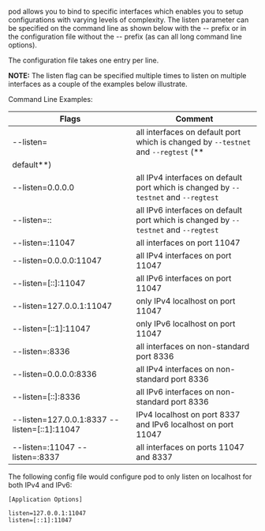 pod allows you to bind to specific interfaces which enables you to setup configurations with varying levels of
complexity. The listen parameter can be specified on the command line as shown below with the -- prefix or in the
configuration file without the -- prefix (as can all long command line options).

The configuration file takes one entry per line.

**NOTE:** The listen flag can be specified multiple times to listen on multiple interfaces as a couple of the examples
below illustrate.

Command Line Examples:

| Flags                                        | Comment                                                                                      |
| -------------------------------------------- | -------------------------------------------------------------------------------------------- |
| --listen=                                    | all interfaces on default port which is changed by `--testnet` and `--regtest` (**
default**) |
| --listen=0.0.0.0                             | all IPv4 interfaces on default port which is changed by `--testnet` and `--regtest`          |
| --listen=::                                  | all IPv6 interfaces on default port which is changed by `--testnet` and `--regtest`          |
| --listen=:11047                              | all interfaces on port 11047                                                                 |
| --listen=0.0.0.0:11047                       | all IPv4 interfaces on port 11047                                                            |
| --listen=[::]:11047                          | all IPv6 interfaces on port 11047                                                            |
| --listen=127.0.0.1:11047                     | only IPv4 localhost on port 11047                                                            |
| --listen=[::1]:11047                         | only IPv6 localhost on port 11047                                                            |
| --listen=:8336                               | all interfaces on non-standard port 8336                                                     |
| --listen=0.0.0.0:8336                        | all IPv4 interfaces on non-standard port 8336                                                |
| --listen=[::]:8336                           | all IPv6 interfaces on non-standard port 8336                                                |
| --listen=127.0.0.1:8337 --listen=[::1]:11047 | IPv4 localhost on port 8337 and IPv6 localhost on port 11047                                 |
| --listen=:11047 --listen=:8337               | all interfaces on ports 11047 and 8337                                                       |

The following config file would configure pod to only listen on localhost for both IPv4 and IPv6:

```text
[Application Options]

listen=127.0.0.1:11047
listen=[::1]:11047
```
